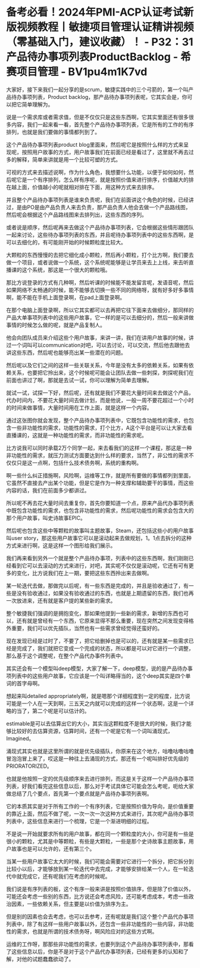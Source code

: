 # 备考必看！2024年PMI-ACP认证考试新版视频教程丨敏捷项目管理认证精讲视频（零基础入门，建议收藏）！ - P32：31产品待办事项列表ProductBacklog - 希赛项目管理 - BV1pu4m1K7vd

大家好，接下来我们一起分享的是scrum，敏捷实践中的三个弓箭的，第一个叫产品待办事项列表，Product backlog，那产品待办事项列表呢，它其实会是，你可以把它简单理解为。

说是一个需求库或者需求值，但是不仅仅只是这些东西啊，它其实里面还有很多很多内容，我们一起来看一看，首先整个产品待办事项列表，它是所有的工作的有序排列，也就是我们要做的事情都列到了。

这个产品待办事项列表product blog里面来，然后呢它是按照什么样的方式来呈现呢，按照用户故事的方式，用户故事我们在前面已经是看过了，这里就不再去过多的解释，简单来讲就是用一个比较可塑的方式。

可视的方式来去描述说啊，作为什么角色，我想要什么功能，以便于如何如何，然后呢它是一个有序排列，怎么样有序呢，就是按照价值来进行排序，价值越大的排在越上面，价值越小的呢就相对排在下面，用这种方式来去排序。

并且整个产品待办事项列表是谁来负责呢，我们在前面讲这个角色的时候，已经讲过，是由PO是由产品负责人来去负责，那产品负责人他会去做一个产品路线图，然后呢会根据这个产品路线图来去排列出，这些东西的序列。

或者说是顺序，然后呢再来去做这个产品待办事项列表，它会根据这些情形跟团队一起来讨论，这些待办事项列表的东西，并且呢待办事项列表中的这些东西啊，是可以去细化的，有可能刚开始的时候颗粒度比较大。

大颗粒的东西慢慢的去把它细化成小颗粒，然后再小颗粒，打个比方啊，我们要去做一个项目，或者说做一个系统，这个系统呢能够是让学员来去上上线，来去听直播课的这个系统，那这是一个很大的颗粒哦。

那比方说登录的方式有几种啊，然后听课的时候能不能发留言呢，发语音呢，然后如果网络不太畅通的时候，能不能够去切换一些不同的网络呀，就有好多好多事情啊，能不能在手机上面登录啊，在pad上面登录啊。

在那个电脑上面登录啊，所以它其实都可以去再把它往下面来去做细分，那同样的产品大单事项列表中的这些用户故事，它一样的是可以去细分的，然后一般来讲做事情的时候怎么做的呢，就是产品复制人。

他会向团队成员来介绍这些个用户故事，来讲一讲，我们在讲用户故事的时候，讲过一个词叫可以communication对吧，可以去讨论，可以交流，然后他去跟他去讲这些东西，然后呢也能够亮出某一些潜在的问题。

然后呢以及它们之间的这样一些关联关系，今年是没有太多的依赖关系，如果有依赖关系，也要把它拎出来，这个时候呢可能会让团队去做一些刺探，刺探呢我们在前面也讲过了啊，那就是去试一试，你可以理解为简单去理解。

就试一试，试探一下好，然后呢，还有就是我们不要花大量时间来去做这个产品，代办时间内，不要花大量时间去做计划，而是他说，一般一周不要花超过一个小时的时间来做事情，大量时间用在工作上面，就是这样一个内容。

通过这张图你就会发现，整个产品待办事项列表中，它既包含功能性的需求，也包含一些非功能性的需求，功能性的需求，打个比方，A这个平台是可以让大家去看直播课的，这就是一种功能性的需求，而非功能性的需求呢。

比方说我可以同时承载2万个同学一起，来去看我们的这样一个课程，那这是一种非功能性的需求，就压力测试方面要达到什么样的要求，当然了，非公性的需求不仅仅只是这一点啊，包括什么技术债务啊，系统的重构啊。

啊一些什么纠正措施啊，风险啊，运维等工作，就是所有要做的事情都列到里面，它虽然不直接去产出某个功能，但是它是作为一种支撑和辅助要干的事情，而这些内容的话，我们在前面多少都讲过。

所以呢不再去花大量时间去重复你，首先你要知道一个点，原来产品代办事项列表中既包含功能性的需求，也包含非功能性的需求，然后呢功能性的需求会包含大的那个用户故事，叫史诗故事EPIC。

然后呢也包含这些中等颗粒的故事叫主题故事，Steam，还包括这些小的用户故事叫user story，那这些用户故事它可以是滚动起来去做规划，1。1点去拆分的这种方式来进行啊，这是这样一个图形给我们展示。

我们再来看到另外一个就是整个产品待办事项，列表中的这些东西啊，我们刚刚已经看到它可以去滚动的方式来进行，对吧，其实呢不仅仅是滚动呢，它还有可有更多的变化，比方说我们在上一期，要把这些东西拎出来去做啊。

某一轮迭代去做，那做完以后呢，有一些东西是完成的，并且是验收通过了，有一些是没有验收通过，如果没有验收通过的东西，也就是上期遗留的东西，我们也再一次放进来，还有就是客户提的某些新的需求。

整个敏捷我们强调的是拥抱变化，那如果他提到一些新的需求，新增的东西也可以，还有就是曾经有一个东西，它原来显得不那么重要，现在突然之间发现变得格外重要，我们可以优先插队，当然也有一些需求曾经觉得还蛮好的。

现在发现已经是过时了，不要了，把它给删掉也是可以的，还有就是某一些需求已经是完成了，我们就把它变成一个完成的状态，所以都是可以对它进行一个调整，那么基于这个调整呢，在整个产品代办事件列表中。

其实还会有一个模型叫deep模型，大家了解一下，deep模型，说的是产品待办事项列表中的这些用户故事，它应该是一个叫详略得当的，这个deep其实是四个单词的首字母啊。

想起来叫detailed appropriately啊，就是嗯那个详细程度到一定的程度，比方说可能是一个人在一天到啊，三五天之内就可以完成的这样一个状态啊，这是一个详略的当了，第二个呢是可以估计的。

estimable是可以去估算出它的大小，其实当这颗粒度不是很大的时候，我们才能够比较好的去估算资源，估算时间，还有一个呢是它有一个词叫涌现式，Imagined。

涌现式其实也就是这里所谓的就是优先级插队，你原来在这个地方，咕噜咕噜咕噜冒泡泡冒上来了，哎这是一种往上去涌现的方式，那还有一个呢叫排好优先级的PRIORATORIZED。

也就是他按照一定的优先级顺序来去进行排列，而这是关于这样一个产品待办事项列表，好我们看完这些信息以后，那么对于考试具体它可能会怎么考呢，呃给大家做总结了几个要点，首先第一个要点就是产品待办事项列表啊。

它的本质其实是对于所有工作的一个有序列表，它是按照价值为导向，是价值重要的靠近上面，然后不做了呢，一次一次一次这种方式来进行，其次呢产品待办事项列表中，这些信息来进行一个梳理，它是一个渐进明细的过程。

不是说一开始就要求所有的用户故事，都在同一个颗粒度的大小，你可是有一些是很小的颗粒，尤其是中等颗粒，有些是大颗粒，一些是那个史诗故事主题故事，用户故事也是可以允许的，还有第三个。

当某一些用户故事它太大的时候，我们可能会需要对它进行一个拆分，把它拆分到比较小以后，才能够放到某一轮迭代中去完成，才能够安排给某一个人，在一轮迭代中就完成它，还有呢我们在考虑的时候呢。

我们说是有序列表的板，这个有序一般来讲是按照价值排序，但是除了价值以外，可能还会考虑一些别的东西，比方说还会考虑风险，还可能考虑成本，考虑一些政治因素，一些依赖关系，但主要是以价值为排序为主。

但是别的因素也会去考虑，也可以去参考，还有呢就是我们这个整个产品代办事项列表中，除了有这样一些用户故事以外，还包含一些非功能性的一些内容，非功能性的需求，也就是所谓的技术债务呀，啊风险应对的这些方式啊。

运维的工作呀，那那些非功能性的需求，也要列到这个产品待办事项列表中，那看了这些信息以后，你是不是对于这个产品代办事项列表，已经有更多的认知和了解，对他的试题蠢蠢欲动了。

